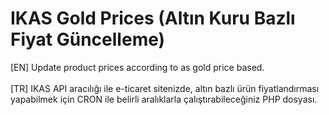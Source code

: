 # IKAS Gold Prices (Altın Kuru Bazlı Fiyat Güncelleme)
[EN] Update product prices according to as gold price based.
<br /><br />
[TR] IKAS API aracılığı ile e-ticaret sitenizde, altın bazlı ürün fiyatlandırması yapabilmek için CRON ile belirli aralıklarla çalıştırabileceğiniz PHP dosyası.
